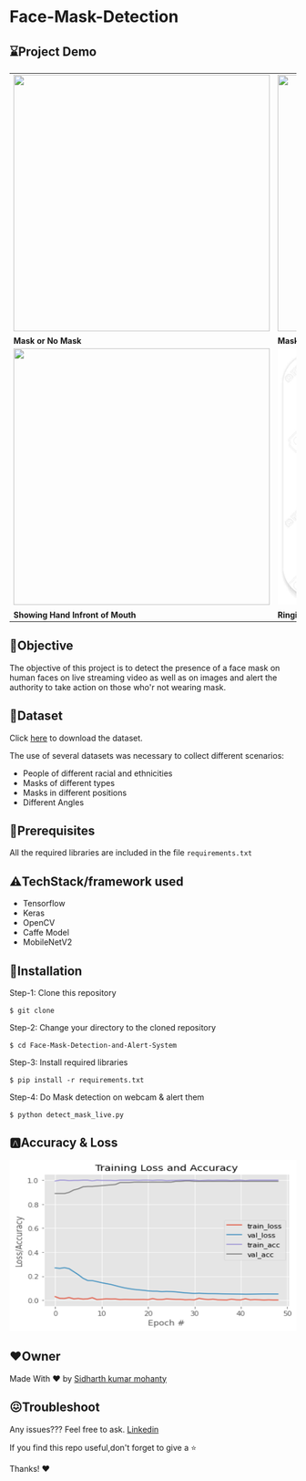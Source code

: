 # Face-Mask-Detection
## ⌛**Project Demo**
<table> 
  <tr>
    <td><img src="Images/gif-1.gif" width=450 height=450></td>
    <td><img src="Images/gif-2.gif" width=450 height=450></td>    
  </tr>
  <tr>
    <td><b>Mask or No Mask</b></td>
    <td><b>Mask Under the Nose</b></td>
  </tr>
  <tr>
    <td><img src="Images/gif-3.gif" width=450 height=450></td>
     <td><img src="Images/Alarm Image.jpg" width=450 height=450></td>
  </tr>
   <tr>
    <td><b>Showing Hand Infront of Mouth</b></td>
    <td><b>Ringing Alarm</b></td>
  </tr>
 </table>
 
 ## 📌**Objective**
The objective of this project is to detect the presence of a face mask on human faces on live streaming video as well as on images and alert the authority to take action on those who'r not wearing mask.

## 📁**Dataset**
Click [here](https://www.kaggle.com/prithwirajmitra/covid-face-mask-detection-dataset) to download the dataset.

The use of several datasets was necessary to collect different scenarios:
- People of different racial and ethnicities
- Masks of different types
- Masks in different positions
- Different Angles

## 🔑**Prerequisites**
All the required libraries are included in the file <code>requirements.txt</code>

## ⚠️**TechStack/framework used**
- Tensorflow
- Keras
- OpenCV
- Caffe Model
- MobileNetV2

## 🚀**Installation**
Step-1: Clone this repository
```
$ git clone 
```
Step-2: Change your directory to the cloned repository
```
$ cd Face-Mask-Detection-and-Alert-System
```
Step-3: Install required libraries
```
$ pip install -r requirements.txt
```
Step-4: Do Mask detection on webcam & alert them
```
$ python detect_mask_live.py
```

## 🅰️**Accuracy & Loss**
<img src="Images/loss_accuracy_img.png" style="width:800px;height:300px;">

## ❤️**Owner**
Made With ❤️ by [Sidharth kumar mohanty](https://www.linkedin.com/in/sidharth178)

## 😖Troubleshoot
Any issues??? Feel free to ask. [Linkedin](https://www.linkedin.com/in/sidharth178)

If you find this repo useful,don't forget to give a ⭐

Thanks! ❤️
